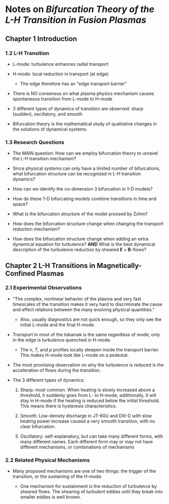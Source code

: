 # Notes on _Bifurcation Theory of the L-H Transition in Fusion Plasmas_
## Chapter 1 Introduction
### 1.2 L-H Transition

+ L-mode: turbulence enhances radial transport

+ H-mode: local reduction in transport (at edge)

	+ The edge therefore has an "edge transport barrier"

+ There is NO consensus on what plasma physics mechanism causes spontaneous transition from L-mode to H-mode

+ 3 different types of dynamics of transition are observed: sharp (sudden), oscillatory, and smooth

+ Bifurcation theory is the mathematical study of qualitative changes in the solutions of dynamical systems.

### 1.3 Research Questions

+ The MAIN question: How can we employ bifurcation theory to unravel the L-H transition mechanism?

+ Since physical systems can only have a limited number of bifurcations, what bifurcation structure can be recognized in L-H transition dynamics?

+ How can we identify the co-dimension 3 bifurcation in 1-D models?

+ How do these 1-D bifurcating models combine transitions in time and space?

+ What is the bifurcation structure of the model proosed by Zohm?

+ How does the bifurcation structure change when changing the transport reduction mechanism?

+ How does the bifurcation structure change when adding an extra dynamical equation for turbulence? **AND** What is the best dynamical description of the turbulence reduction by sheared $\mathbf{E}\times\mathbf{B}$-flows?

## Chapter 2 L-H Transitions in Magnetically-Confined Plasmas
### 2.1 Experimental Observations

+ "The complex, nonlinear behavior of the plasma and very fast timescales of the transition makes it very hard to discriminate the cause and effect relations between the many evolving physical quantities."

	+ Also, usually diagnostics are not quick enough, so they only see the initial L-mode and the final H-mode.

+ Transport in most of the tokamak is the same regardless of mode; only in the edge is turbulence quenched in H-mode.

	+ The $n$, $T$, and $p$ profiles locally steepen inside the transport barrier. This makes H-mode look like L-mode on a pedestal.

+ The most promising observation on why the turbulence is reduced is the acceleration of flows during the transition.

+ The 3 different types of dynamics:

	1. Sharp: most common. When heating is slowly increased above a threshold, it suddenly goes from L- to H-mode; additionally, it will stay in H-mode if the heating is reduced below the initial threshold. This means there is hysteresis characteristics.

	2. Smooth: Low-density discharge in JT-60U and DIII-D with slow heating power increase caused a very smooth transition, with no clear bifurcation.

	3. Oscillatory: self-explanatory, but can take many different forms, with many different names. Each different form may or may not have different mechanisms, or combinations of mechanisms

### 2.2 Related Physical Mechanisms

+ Many proposed mechanisms are one of two things: the trigger of the transition, or the sustaining of the H-mode.

	+ One mechanism for sustainment is the reduction of turbulence by sheared flows. The shearing of turbulent eddies until they break into smaller eddies is well known.
